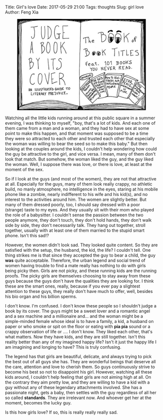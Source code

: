 Title: Girl's love
Date: 2017-05-29 21:00
Tags: thoughts
Slug: girl love
Author: Feng Xia

<figure class="col l4 m4 s12">
  <img src="/images/funny/bookcover.jpg"/>
</figure>

Watching all the little kids running around at this public square in
a summer evening, I was thinking to myself, "boy, that's a lot of kids. And
each one of them came from a man and a woman, and they had to have sex
at some point to make this happen, and that moment was supposed to be
a time they were so attracted to each other and trusted each other
that especially the woman was willing to bear the seed so to make this
baby." But then looking at the couples around the kids, I couldn't
help wondering how could the guy be attractive to the girl, and vice
versa. I mean, many of them don't look that match. But somehow, the
woman liked the guy, and the guy liked the woman. Well, I suppose
there was love, or there is love, at least at the moment of the
sex.

So if I look at the guys (and most of the women), they are not that
attractive at all. Especially for the guys, many of them look really
crappy, no athletic build, no manly atmosphere, no intelligence in the
eyes, staring at his mobile phone like a zombie, nearly indifferent to
his wife and his kid(s), and no interest to the activities around
him. The women are slightly better. But many of them dressed poorly,
too, I should say dressed with a poor (strange) taste to my eyes. And
they usually sit with their mom who played the role of a
babysitter. I couldn't sense the passion between the two people
anymore, they don't touch, they don't hold hands, they don't walk side
by side, they don't necessarily talk. They hang out together, stroll
together, usually with at least one of them married to the stupid
smart phone. Isn't this sad!?

However, the women didn't look sad. They looked quite content. So they
are satisfied with the setup, the husband, the kid, the life? I
couldn't tell. One thing strikes me is that since they accepted the
guy to bear a child, the guy **was** quite acceptable. Therefore, the
urban legend and social trend of women having trouble to find a mate
really has nothing to do with girls being picky then. Girls are not
picky, and these running kids are the running proofs. The picky girls
are themselves choosing to stay away from these guys because the guys
don't have the qualities they are looking for. I think these are the
smart ones, really, because if you ever pay a slightest attention to
these guys, they really don't have much to offer, well, besides his
bio organ and his billion sperms.

I don't know. I'm confused. I don't know these people so I shouldn't
judge a book by its cover. The guys might be a sweet lover and a
romantic angel and a sex machine and a millionaire and... and the
woman might be a simple-minded female whose ideal is to have a family,
a kid, a husband on paper or who smoke or spit on the floor or eating
with **pia pia** sound or a crappy observation of life or .... I don't
know. They liked each other, that's what matters. Now they have kids,
and they are still together. Isn't this reality better than any of my
imagined happy life? Isn't it just the happy life I am imagining and
longing to have? This is truly confusing.

The legend has that girls are beautiful, delicate, and always trying
to pick the best out of all guys she has. They are wonderful beings
that deserve all the care, attention and love to cherish them. So guys
continuously strive to become his best so not to disappoint his
girl. However, watching all these kids around, I couldn't help feeling
that girls are not aiming high at all. On the contrary they aim pretty
low, and they are willing to have a kid with a guy without any of
these legendary attachments involved. She has a passionate night, gets
a baby, then settles with the guy regardless of all her so called
__standards__. They are irrelevant now. And whoever get her at the
moment, becomes the lucky guy.

Is this how girls love? If so, this is really really really sad.
